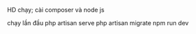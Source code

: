 HD chạy;
cài composer và node js

 chạy lần đầu
 php artisan serve
 php artisan migrate
 npm run dev  